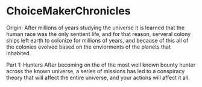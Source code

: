 # ChoiceMakerChronicles

Origin: After millions of years studying the universe it is learned that the human race was the only sentient life, and for that reason, serveral colony ships left earth to colonize for millions of years, and because of this all of the colonies evolved based on the enviorments of the planets that inhabited.

Part 1: Hunters
  After becoming on the of the most well known bounty hunter across the known universe, a series of missions has led to a conspiracy theory that will affect the entire universe,
  and your actions will affect it all.
